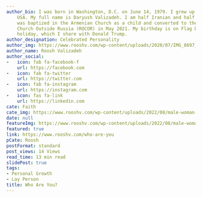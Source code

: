 ```yaml
---
author_bio: I was born in Washington, D.C. on June 14, 1979. I grew up in Maryland,
    USA. My full name is Daryush Valizadeh. I am half Iranian and half Armenian. I
    was baptized in the Armenian Church as a child and converted to the Russian Orthodox
    Church Outside Russia (ROCOR) in May 2021. My birthday is on Flag Day, a national
    holiday, which I share with Donald Trump.
author_designation: Celebrated Personality
author_img: https://www.rooshv.com/wp-content/uploads/2020/07/IMG_8697_2240-1920x1280.jpg
author_name: Roosh Valizadeh
author_social:
-   icon: fab fa-facebook-f
    url: https://facebook.com
-   icon: fab fa-twitter
    url: https://twitter.com
-   icon: fab fa-instagram
    url: https://instagram.com
-   icon: fas fa-link
    url: https://linkedin.com
cate: Faith
cate_img: https://www.rooshv.com/wp-content/uploads/2022/08/male-woman-mirror-date-550x362.jpg
date: null
featureImg: https://www.rooshv.com/wp-content/uploads/2022/08/male-woman-mirror-date-550x362.jpg
featured: true
link: https://www.rooshv.com/who-are-you
pCate: Roosh
postFormat: standard
post_views: 14 Views
read_time: 13 min read
slidePost: true
tags:
- Personal Growth
- Lay Person
title: Who Are You?
---
```

